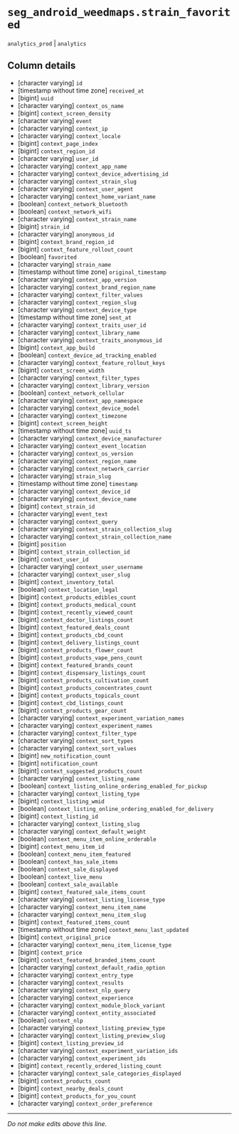 # `seg_android_weedmaps.strain_favorited`
`analytics_prod` | `analytics`

## Column details
* [character varying] `id`
* [timestamp without time zone] `received_at`
* [bigint]    `uuid`
* [character varying] `context_os_name`
* [bigint]    `context_screen_density`
* [character varying] `event`
* [character varying] `context_ip`
* [character varying] `context_locale`
* [bigint]    `context_page_index`
* [bigint]    `context_region_id`
* [character varying] `user_id`
* [character varying] `context_app_name`
* [character varying] `context_device_advertising_id`
* [character varying] `context_strain_slug`
* [character varying] `context_user_agent`
* [character varying] `context_home_variant_name`
* [boolean]   `context_network_bluetooth`
* [boolean]   `context_network_wifi`
* [character varying] `context_strain_name`
* [bigint]    `strain_id`
* [character varying] `anonymous_id`
* [bigint]    `context_brand_region_id`
* [bigint]    `context_feature_rollout_count`
* [boolean]   `favorited`
* [character varying] `strain_name`
* [timestamp without time zone] `original_timestamp`
* [character varying] `context_app_version`
* [character varying] `context_brand_region_name`
* [character varying] `context_filter_values`
* [character varying] `context_region_slug`
* [character varying] `context_device_type`
* [timestamp without time zone] `sent_at`
* [character varying] `context_traits_user_id`
* [character varying] `context_library_name`
* [character varying] `context_traits_anonymous_id`
* [bigint]    `context_app_build`
* [boolean]   `context_device_ad_tracking_enabled`
* [character varying] `context_feature_rollout_keys`
* [bigint]    `context_screen_width`
* [character varying] `context_filter_types`
* [character varying] `context_library_version`
* [boolean]   `context_network_cellular`
* [character varying] `context_app_namespace`
* [character varying] `context_device_model`
* [character varying] `context_timezone`
* [bigint]    `context_screen_height`
* [timestamp without time zone] `uuid_ts`
* [character varying] `context_device_manufacturer`
* [character varying] `context_event_location`
* [character varying] `context_os_version`
* [character varying] `context_region_name`
* [character varying] `context_network_carrier`
* [character varying] `strain_slug`
* [timestamp without time zone] `timestamp`
* [character varying] `context_device_id`
* [character varying] `context_device_name`
* [bigint]    `context_strain_id`
* [character varying] `event_text`
* [character varying] `context_query`
* [character varying] `context_strain_collection_slug`
* [character varying] `context_strain_collection_name`
* [bigint]    `position`
* [bigint]    `context_strain_collection_id`
* [bigint]    `context_user_id`
* [character varying] `context_user_username`
* [character varying] `context_user_slug`
* [bigint]    `context_inventory_total`
* [boolean]   `context_location_legal`
* [bigint]    `context_products_edibles_count`
* [bigint]    `context_products_medical_count`
* [bigint]    `context_recently_viewed_count`
* [bigint]    `context_doctor_listings_count`
* [bigint]    `context_featured_deals_count`
* [bigint]    `context_products_cbd_count`
* [bigint]    `context_delivery_listings_count`
* [bigint]    `context_products_flower_count`
* [bigint]    `context_products_vape_pens_count`
* [bigint]    `context_featured_brands_count`
* [bigint]    `context_dispensary_listings_count`
* [bigint]    `context_products_cultivation_count`
* [bigint]    `context_products_concentrates_count`
* [bigint]    `context_products_topicals_count`
* [bigint]    `context_cbd_listings_count`
* [bigint]    `context_products_gear_count`
* [character varying] `context_experiment_variation_names`
* [character varying] `context_experiment_names`
* [character varying] `context_filter_type`
* [character varying] `context_sort_types`
* [character varying] `context_sort_values`
* [bigint]    `new_notification_count`
* [bigint]    `notification_count`
* [bigint]    `context_suggested_products_count`
* [character varying] `context_listing_name`
* [boolean]   `context_listing_online_ordering_enabled_for_pickup`
* [character varying] `context_listing_type`
* [bigint]    `context_listing_wmid`
* [boolean]   `context_listing_online_ordering_enabled_for_delivery`
* [bigint]    `context_listing_id`
* [character varying] `context_listing_slug`
* [character varying] `context_default_weight`
* [boolean]   `context_menu_item_online_orderable`
* [bigint]    `context_menu_item_id`
* [boolean]   `context_menu_item_featured`
* [boolean]   `context_has_sale_items`
* [boolean]   `context_sale_displayed`
* [boolean]   `context_live_menu`
* [boolean]   `context_sale_available`
* [bigint]    `context_featured_sale_items_count`
* [character varying] `context_listing_license_type`
* [character varying] `context_menu_item_name`
* [character varying] `context_menu_item_slug`
* [bigint]    `context_featured_items_count`
* [timestamp without time zone] `context_menu_last_updated`
* [bigint]    `context_original_price`
* [character varying] `context_menu_item_license_type`
* [bigint]    `context_price`
* [bigint]    `context_featured_branded_items_count`
* [character varying] `context_default_radio_option`
* [character varying] `context_entry_type`
* [character varying] `context_results`
* [character varying] `context_nlp_query`
* [character varying] `context_experience`
* [character varying] `context_module_block_variant`
* [character varying] `context_entity_associated`
* [boolean]   `context_nlp`
* [character varying] `context_listing_preview_type`
* [character varying] `context_listing_preview_slug`
* [bigint]    `context_listing_preview_id`
* [character varying] `context_experiment_variation_ids`
* [character varying] `context_experiment_ids`
* [bigint]    `context_recently_ordered_listing_count`
* [character varying] `context_sale_categories_displayed`
* [bigint]    `context_products_count`
* [bigint]    `context_nearby_deals_count`
* [bigint]    `context_products_for_you_count`
* [character varying] `context_order_preference`

-------------------------------------------------------------------------------
*Do not make edits above this line.*
